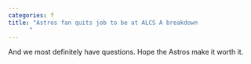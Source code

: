 ```yaml
---
categories: f
title: "Astros fan quits job to be at ALCS A breakdown
      "
---
```

And we most definitely have questions. Hope the Astros make it worth it.
      